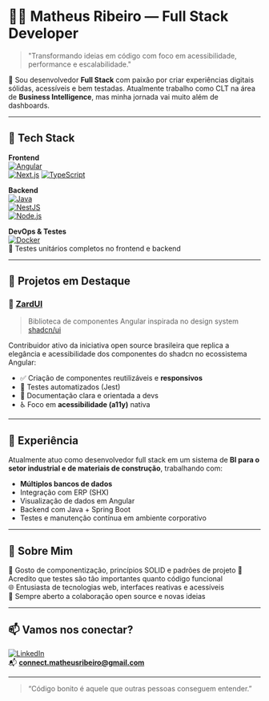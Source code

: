 # 👨‍💻 Matheus Ribeiro — Full Stack Developer

> "Transformando ideias em código com foco em acessibilidade, performance e escalabilidade."

🎯 Sou desenvolvedor **Full Stack** com paixão por criar experiências digitais sólidas, acessíveis e bem testadas. Atualmente trabalho como CLT na área de **Business Intelligence**, mas minha jornada vai muito além de dashboards.

---

## 🧠 Tech Stack

**Frontend**  
[![Angular](https://img.shields.io/badge/Angular-DD0031?style=flat&logo=angular&logoColor=white)](https://angular.io)  
[![Next.js](https://img.shields.io/badge/Next.js-000000?style=flat&logo=next.js&logoColor=white)](https://nextjs.org)
[![TypeScript](https://img.shields.io/badge/TypeScript-007ACC?style=flat&logo=typescript&logoColor=white)](https://www.typescriptlang.org/)

**Backend**  
[![Java](https://img.shields.io/badge/Java-ED8B00?style=flat&logo=java&logoColor=white)](https://www.java.com)  
[![NestJS](https://img.shields.io/badge/NestJS-E0234E?style=flat&logo=nestjs&logoColor=white)](https://nestjs.com)  
[![Node.js](https://img.shields.io/badge/Node.js-339933?style=flat&logo=node.js&logoColor=white)](https://nodejs.org)

**DevOps & Testes**  
[![Docker](https://img.shields.io/badge/Docker-2496ED?style=flat&logo=docker&logoColor=white)](https://www.docker.com)  
🧪 Testes unitários completos no frontend e backend

---

## 🧩 Projetos em Destaque

### 🔹 [ZardUI](https://www.zardui.com/)
> Biblioteca de componentes Angular inspirada no design system [shadcn/ui](https://ui.shadcn.com)

Contribuidor ativo da iniciativa open source brasileira que replica a elegância e acessibilidade dos componentes do shadcn no ecossistema Angular:

- ✅ Criação de componentes reutilizáveis e **responsivos**
- 🧪 Testes automatizados (Jest)
- 📖 Documentação clara e orientada a devs
- ♿️ Foco em **acessibilidade (a11y)** nativa

---

## 💼 Experiência

Atualmente atuo como desenvolvedor full stack em um sistema de **BI para o setor industrial e de materiais de construção**, trabalhando com:

- **Múltiplos bancos de dados**
- Integração com ERP (SHX)
- Visualização de dados em Angular
- Backend com Java + Spring Boot
- Testes e manutenção contínua em ambiente corporativo

---

## 🚀 Sobre Mim

🔁 Gosto de componentização, princípios SOLID e padrões de projeto
🎯 Acredito que testes são tão importantes quanto código funcional  
🌐 Entusiasta de tecnologias web, interfaces reativas e acessíveis  
💬 Sempre aberto a colaboração open source e novas ideias

---

## 📫 Vamos nos conectar?

[![LinkedIn](https://img.shields.io/badge/LinkedIn-0A66C2?style=flat&logo=linkedin&logoColor=white)](https://www.linkedin.com/in/ribeiro-matheus/)  
📬 **connect.matheusribeiro@gmail.com**

---

> “Código bonito é aquele que outras pessoas conseguem entender.”
